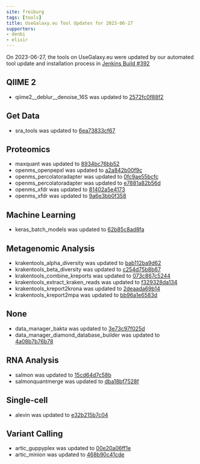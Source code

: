 ```yaml
---
site: freiburg
tags: [tools]
title: UseGalaxy.eu Tool Updates for 2023-06-27
supporters:
- denbi
- elixir
---
```


On 2023-06-27, the tools on UseGalaxy.eu were updated by our automated tool update and installation process in [Jenkins Build #392](https://build.galaxyproject.eu/job/usegalaxy-eu/job/install-tools/#392/)


## QIIME 2

- qiime2__deblur__denoise_16S was updated to [2572fc0f88f2](https://toolshed.g2.bx.psu.edu/view/q2d2/qiime2__deblur__denoise_16S/2572fc0f88f2)

## Get Data

- sra_tools was updated to [6ea73833cf67](https://toolshed.g2.bx.psu.edu/view/iuc/sra_tools/6ea73833cf67)

## Proteomics

- maxquant was updated to [8934bc76bb52](https://toolshed.g2.bx.psu.edu/view/galaxyp/maxquant/8934bc76bb52)
- openms_openpepxl was updated to [a2a842b00f9c](https://toolshed.g2.bx.psu.edu/view/galaxyp/openms_openpepxl/a2a842b00f9c)
- openms_percolatoradapter was updated to [0fc9ae55bcfc](https://toolshed.g2.bx.psu.edu/view/galaxyp/openms_percolatoradapter/0fc9ae55bcfc)
- openms_percolatoradapter was updated to [e7881a82b56d](https://toolshed.g2.bx.psu.edu/view/galaxyp/openms_percolatoradapter/e7881a82b56d)
- openms_xfdr was updated to [81402a5e4173](https://toolshed.g2.bx.psu.edu/view/galaxyp/openms_xfdr/81402a5e4173)
- openms_xfdr was updated to [9a6e3bb0f358](https://toolshed.g2.bx.psu.edu/view/galaxyp/openms_xfdr/9a6e3bb0f358)

## Machine Learning

- keras_batch_models was updated to [62b85c8ad8fa](https://toolshed.g2.bx.psu.edu/view/bgruening/keras_batch_models/62b85c8ad8fa)

## Metagenomic Analysis

- krakentools_alpha_diversity was updated to [bab112ba9d62](https://toolshed.g2.bx.psu.edu/view/iuc/krakentools_alpha_diversity/bab112ba9d62)
- krakentools_beta_diversity was updated to [c254d75b8b67](https://toolshed.g2.bx.psu.edu/view/iuc/krakentools_beta_diversity/c254d75b8b67)
- krakentools_combine_kreports was updated to [073c867c5244](https://toolshed.g2.bx.psu.edu/view/iuc/krakentools_combine_kreports/073c867c5244)
- krakentools_extract_kraken_reads was updated to [f329328da134](https://toolshed.g2.bx.psu.edu/view/iuc/krakentools_extract_kraken_reads/f329328da134)
- krakentools_kreport2krona was updated to [2deaada69b14](https://toolshed.g2.bx.psu.edu/view/iuc/krakentools_kreport2krona/2deaada69b14)
- krakentools_kreport2mpa was updated to [bb96a1e6583d](https://toolshed.g2.bx.psu.edu/view/iuc/krakentools_kreport2mpa/bb96a1e6583d)

## None

- data_manager_bakta was updated to [3e73c97f025d](https://toolshed.g2.bx.psu.edu/view/iuc/data_manager_bakta/3e73c97f025d)
- data_manager_diamond_database_builder was updated to [4a08b7b76b78](https://toolshed.g2.bx.psu.edu/view/iuc/data_manager_diamond_database_builder/4a08b7b76b78)

## RNA Analysis

- salmon was updated to [15cd64d7c58b](https://toolshed.g2.bx.psu.edu/view/bgruening/salmon/15cd64d7c58b)
- salmonquantmerge was updated to [dba18bf7528f](https://toolshed.g2.bx.psu.edu/view/bgruening/salmonquantmerge/dba18bf7528f)

## Single-cell

- alevin was updated to [e32b215b7c04](https://toolshed.g2.bx.psu.edu/view/bgruening/alevin/e32b215b7c04)

## Variant Calling

- artic_guppyplex was updated to [00e20a06ff1e](https://toolshed.g2.bx.psu.edu/view/iuc/artic_guppyplex/00e20a06ff1e)
- artic_minion was updated to [468b90c41cde](https://toolshed.g2.bx.psu.edu/view/iuc/artic_minion/468b90c41cde)

